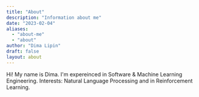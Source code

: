 ```yaml
---
title: "About"
description: "Information about me"
date: "2023-02-04"
aliases:
  - "about-me"
  - "about"
author: "Dima Lipin"
draft: false
layout: about
---
```

    
Hi! My name is Dima. I'm expereinced in Software & Machine Learning Engineering. Interests: Natural Language Processing and in Reinforcement Learning.


